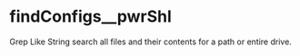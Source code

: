 # findConfigs__pwrShl

Grep Like String search all files and their contents for a path or entire drive.
